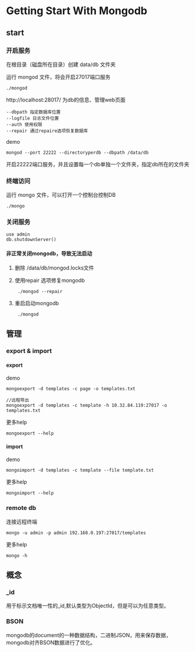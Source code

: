 # Getting Start With Mongodb

## start

### 开启服务

在根目录（磁盘所在目录）创建 data/db 文件夹

运行 mongod 文件，将会开启27017端口服务

    ./mongod

http://localhost:28017/ 为db的信息、管理web页面

	--dbpath 指定数据库位置
	--logfile 日志文件位置
	--auth 使用权限
	--repair 通过repaire选项恢复数据库

demo
	
	mongod --port 22222 --directoryperdb --dbpath /data/db

开启22222端口服务，并且设置每一个db单独一个文件夹，指定db所在的文件夹

### 终端访问

运行 mongo 文件，可以打开一个控制台控制DB

    ./mongo

### 关闭服务

    use admin
    db.shutdownServer()

#### 非正常关闭mongodb，导致无法启动

1. 删除 /data/db/mongod.locks文件
2. 使用repair 选项修复mongodb

		./mongod --repair
 
3. 重启启动mongodb

		./mongod

## 管理

### export & import

#### export

demo

	mongoexport -d templates -c page -o templates.txt

	//远程导出
	mongoexport -d templates -c template -h 10.32.84.119:27017 -o  templates.txt

更多help

	mongoexport --help
	
#### import

demo

	mongoimport -d templates -c template --file template.txt

更多help

	mongoimport --help

### remote db

连接远程终端

	mongo -u admin -p admin 192.168.0.197:27017/templates

更多help

	mongo -h
	

##	概念

### _id

用于标示文档唯一性的_id,默认类型为ObjectId，但是可以为任意类型。


### BSON

mongodb的document的一种数据结构，二进制JSON，用来保存数据，mongodb对齐BSON数据进行了优化。
